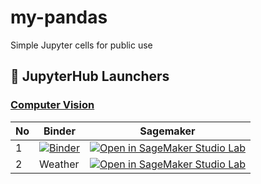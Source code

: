 # my-pandas
Simple Jupyter cells for public use<br>

## :notebook: JupyterHub Launchers

### [Computer Vision](computer-vision/)

| No | Binder | Sagemaker |
|----|-------|--------------------|
|   1|[![Binder](https://mybinder.org/badge_logo.svg)](https://mybinder.org/v2/gh/qvoice2000/my-pandas/HEAD) | [![Open in SageMaker Studio Lab](https://studiolab.sagemaker.aws/studiolab.svg)](https://studiolab.sagemaker.aws/import/github//qvoice2000/my-pandas/HEAD) |
|   2| Weather  | [![Open in SageMaker Studio Lab](https://studiolab.sagemaker.aws/studiolab.svg)](https://studiolab.sagemaker.aws/import/github/aws/studio-lab-examples/blob/main/computer-vision/weather-data/weather-image-classification-pytorch.ipynb) |
